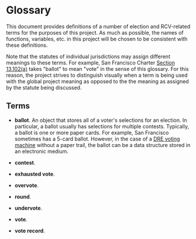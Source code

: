 Glossary
========

This document provides definitions of a number of election and RCV-related
terms for the purposes of this project.  As much as possible, the names
of functions, variables, etc. in this project will be chosen to be
consistent with these definitions.

Note that the statutes of individual jurisdictions may assign different
meanings to these terms.  For example, San Francisco Charter
[Section 13.102(a)][SF_Charter_13_102_a] takes "ballot" to mean "vote"
in the sense of this glossary.  For this reason, the project strives to
distinguish visually when a term is being used with the global project
meaning as opposed to the the meaning as assigned by the statute being
discussed.


Terms
-----

* **ballot**.  An object that stores all of a voter's selections for an
  election.  In particular, a ballot usually has selections for multiple
  contests.  Typically, a ballot is one or more paper cards.  For example,
  San Francisco sometimes has a 5-card ballot.  However, in the case of a
  [DRE voting machine][DRE_voting_machine] without a paper trail, the
  ballot can be a data structure stored in an electronic medium.

* **contest**.

* **exhausted vote**.

* **overvote**.

* **round**.

* **undervote**.

* **vote**.

* **vote record**.


[DRE_voting_machine]: https://en.wikipedia.org/wiki/DRE_voting_machine
[SF_Charter_13_102_a]: blob/master/statutes/san_francisco.txt#L10
